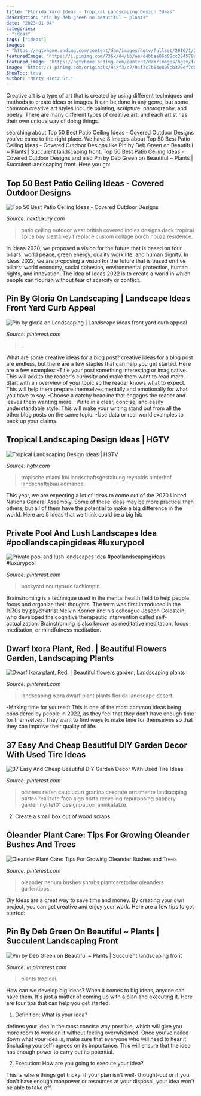 ```yaml
---
title: "Florida Yard Ideas - Tropical Landscaping Design Ideas"
description: "Pin by deb green on beautiful ~ plants"
date: "2023-01-04"
categories:
- "ideas"
tags: ["ideas"]
images:
- "https://hgtvhome.sndimg.com/content/dam/images/hgtv/fullset/2016/1/25/0/OA16-Craig-Reynolds-Landscape-Architecture_Gorgeous-Garden_2.jpg.rend.hgtvcom.616.411.suffix/1453741942211.jpeg"
featuredImage: "https://i.pinimg.com/736x/d4/bb/ae/d4bbae06b68cc284579ae29ac4d4233d.jpg"
featured_image: "https://hgtvhome.sndimg.com/content/dam/images/hgtv/fullset/2016/1/25/0/OA16-Craig-Reynolds-Landscape-Architecture_Gorgeous-Garden_2.jpg.rend.hgtvcom.616.411.suffix/1453741942211.jpeg"
image: "https://i.pinimg.com/originals/94/f3/c7/94f3c7b54e895cb329ef7d0cb7c2ba96.jpg"
ShowToc: true
author: "Marty Hintz Sr."
---
```



Creative art is a type of art that is created by using different techniques and methods to create ideas or images. It can be done in any genre, but some common creative art styles include painting, sculpture, photography, and poetry. There are many different types of creative art, and each artist has their own unique way of doing things.

	

		
searching about Top 50 Best Patio Ceiling Ideas - Covered Outdoor Designs you've came to the right place. We have 8 Images about Top 50 Best Patio Ceiling Ideas - Covered Outdoor Designs like Pin by Deb Green on Beautiful ~ Plants | Succulent landscaping front, Top 50 Best Patio Ceiling Ideas - Covered Outdoor Designs and also Pin by Deb Green on Beautiful ~ Plants | Succulent landscaping front. Here you go:
		
    
## Top 50 Best Patio Ceiling Ideas - Covered Outdoor Designs

<img loading=lazy src="http://nextluxury.com/wp-content/uploads/exceptional-patio-ceiling-ideas.jpg" onerror="this.onerror=null;this.src='https://tse1.mm.bing.net/th?id=OIP.S1VWHEqlzV1k0nkmn8E1ywHaG2&amp;pid=15.1';" alt="Top 50 Best Patio Ceiling Ideas - Covered Outdoor Designs">

_Source: nextluxury.com_

>patio ceiling outdoor west british covered indies designs deck tropical spice bay siesta key fireplace custom collage porch houzz residence. 

	

In Ideas 2020, we proposed a vision for the future that is based on four pillars: world peace, green energy, quality work life, and human dignity. In Ideas 2022, we are proposing a vision for the future that is based on five pillars: world economy, social cohesion, environmental protection, human rights, and innovation. The idea of Ideas 2022 is to create a world in which people can flourish without fear of scarcity or conflict.

    
## Pin By Gloria On Landscaping | Landscape Ideas Front Yard Curb Appeal

<img loading=lazy src="https://i.pinimg.com/736x/42/11/03/4211034c629d826c19b1070f12c398f0.jpg" onerror="this.onerror=null;this.src='https://tse4.mm.bing.net/th?id=OIP.20ryfYj5hZY-84mD1hkaxAHaNL&amp;pid=15.1';" alt="Pin by gloria on Landscaping | Landscape ideas front yard curb appeal">

_Source: pinterest.com_

>. 

	

What are some creative ideas for a blog post?
creative ideas for a blog post are endless, but there are a few staples that can help you get started. Here are a few examples: 
-Title your post something interesting or imaginative. This will add to the reader's curiosity and make them want to read more. 
-Start with an overview of your topic so the reader knows what to expect. This will help them prepare themselves mentally and emotionally for what you have to say. 
-Choose a catchy headline that engages the reader and leaves them wanting more. 
-Write in a clear, concise, and easily understandable style. This will make your writing stand out from all the other blog posts on the same topic. 
-Use data or real world examples to back up your claims.

    
## Tropical Landscaping Design Ideas | HGTV

<img loading=lazy src="https://hgtvhome.sndimg.com/content/dam/images/hgtv/fullset/2016/1/25/0/OA16-Craig-Reynolds-Landscape-Architecture_Gorgeous-Garden_2.jpg.rend.hgtvcom.616.411.suffix/1453741942211.jpeg" onerror="this.onerror=null;this.src='https://tse4.mm.bing.net/th?id=OIP.BmrB3-wm2iamYc6PRPaC7gHaE8&amp;pid=15.1';" alt="Tropical Landscaping Design Ideas | HGTV">

_Source: hgtv.com_

>tropische miami koi landschaftsgestaltung reynolds hinterhof landschaftsbau edmanda. 

	

This year, we are expecting a lot of ideas to come out of the 2020 United Nations General Assembly. Some of these ideas may be more practical than others, but all of them have the potential to make a big difference in the world. Here are 5 ideas that we think could be a big hit:

    
## Private Pool And Lush Landscapes Idea #poollandscapingideas #luxurypool

<img loading=lazy src="https://i.pinimg.com/originals/94/f3/c7/94f3c7b54e895cb329ef7d0cb7c2ba96.jpg" onerror="this.onerror=null;this.src='https://tse4.mm.bing.net/th?id=OIP.DPGCOKYdPlqgtlWeRXGyrwHaNK&amp;pid=15.1';" alt="Private pool and lush landscapes Idea #poollandscapingideas #luxurypool">

_Source: pinterest.com_

>backyard courtyards fashionpin. 

	

Brainstroming is a technique used in the mental health field to help people focus and organize their thoughts. The term was first introduced in the 1970s by psychiatrist Melvin Konner and his colleague Joseph Goldstein, who developed the cognitive therapeutic intervention called self-actualization. Brainstroming is also known as meditative meditation, focus meditation, or mindfulness meditation.

    
## Dwarf Ixora Plant, Red. | Beautiful Flowers Garden, Landscaping Plants

<img loading=lazy src="https://i.pinimg.com/736x/d4/bb/ae/d4bbae06b68cc284579ae29ac4d4233d.jpg" onerror="this.onerror=null;this.src='https://tse1.mm.bing.net/th?id=OIP.klT3b7kjDZyr_6oJfVpvEgHaNK&amp;pid=15.1';" alt="Dwarf Ixora plant, Red. | Beautiful flowers garden, Landscaping plants">

_Source: pinterest.com_

>landscaping ixora dwarf plant plants florida landscape desert. 

	

-Making time for yourself: This is one of the most common ideas being considered by people in 2022, as they feel that they don’t have enough time for themselves. They want to find ways to make time for themselves so that they can improve their quality of life.

    
## 37 Easy And Cheap Beautiful DIY Garden Decor With Used Tire Ideas

<img loading=lazy src="https://i.pinimg.com/736x/e1/06/85/e106855675b7cd495aaf014adb6e511d.jpg" onerror="this.onerror=null;this.src='https://tse1.mm.bing.net/th?id=OIP.m4dPOOMxpP4jck8lOec8PAHaJ3&amp;pid=15.1';" alt="37 Easy And Cheap Beautiful DIY Garden Decor With Used Tire Ideas">

_Source: pinterest.com_

>planters reifen cauciucuri gradina dexorate ornamente landscaping partea realizate faça algo horta recycling repurposing pappery gardeninglife101 designpacker annikafatze. 

	

2. Create a small box out of wood scraps.

    
## Oleander Plant Care: Tips For Growing Oleander Bushes And Trees

<img loading=lazy src="https://i.pinimg.com/736x/62/39/75/6239754c2799a85cfa10698167d976fa.jpg" onerror="this.onerror=null;this.src='https://tse3.mm.bing.net/th?id=OIP.lSg8NTHmN1ulvaj0gq864gHaJ4&amp;pid=15.1';" alt="Oleander Plant Care: Tips For Growing Oleander Bushes and Trees">

_Source: pinterest.com_

>oleander nerium bushes shrubs plantcaretoday oleanders gartentipps. 

	

Diy Ideas are a great way to save time and money. By creating your own project, you can get creative and enjoy your work. Here are a few tips to get started: 

    
## Pin By Deb Green On Beautiful ~ Plants | Succulent Landscaping Front

<img loading=lazy src="https://i.pinimg.com/736x/77/85/21/77852186bb874bd43241ae4dfc8db0c5.jpg" onerror="this.onerror=null;this.src='https://tse1.mm.bing.net/th?id=OIP.vrH5gbehrFyOYECLLhRw3QHaNK&amp;pid=15.1';" alt="Pin by Deb Green on Beautiful ~ Plants | Succulent landscaping front">

_Source: in.pinterest.com_

>plants tropical. 

	

How can we develop big ideas?
When it comes to big ideas, anyone can have them. It's just a matter of coming up with a plan and executing it. Here are four tips that can help you get started:
1. Definition: What is your idea?

 defines your idea in the most concise way possible, which will give you more room to work on it without feeling overwhelmed. Once you've nailed down what your idea is, make sure that everyone who will need to hear it (including yourself) agrees on its importance. This will ensure that the idea has enough power to carry out its potential.

2. Execution: How are you going to execute your idea?

This is where things get tricky. If your plan isn't well- thought-out or if you don't have enough manpower or resources at your disposal, your idea won't be able to take off.

